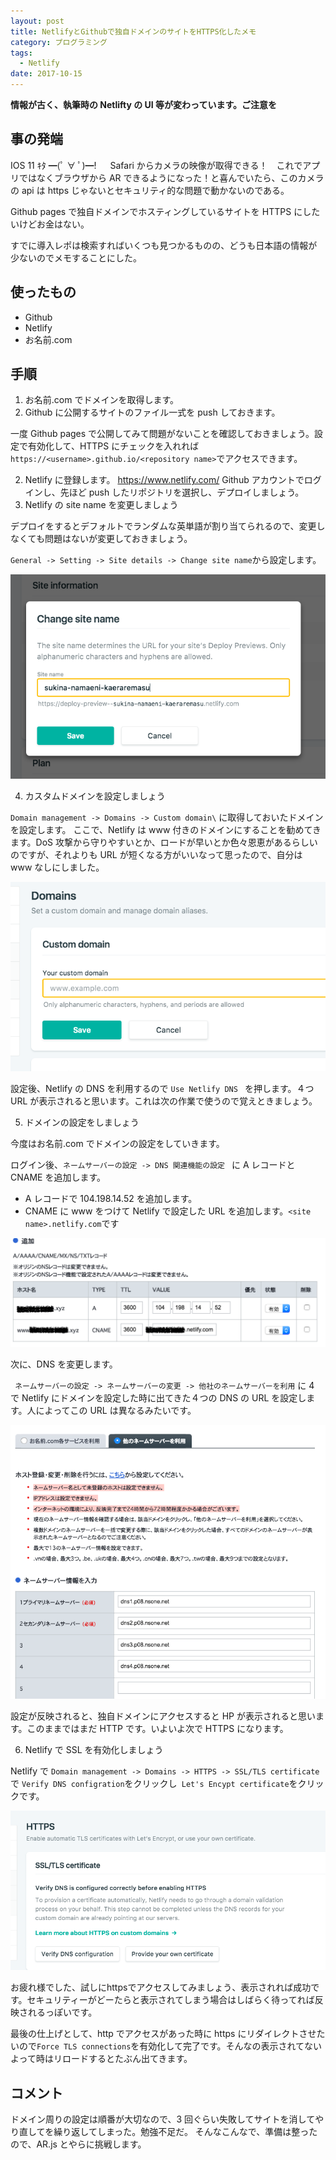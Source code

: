```yaml
---
layout: post
title: NetlifyとGithubで独自ドメインのサイトをHTTPS化したメモ
category: プログラミング
tags:
  - Netlify
date: 2017-10-15
---
```


**情報が古く、執筆時の Netlifty の UI 等が変わっています。ご注意を**

## 事の発端

IOS 11 ｷﾀ ━(ﾟ ∀ ﾟ)━! 　 Safari からカメラの映像が取得できる！　これでアプリではなくブラウザから AR できるようになった！と喜んでいたら、このカメラの api は https じゃないとセキュリティ的な問題で動かないのである。

Github pages で独自ドメインでホスティングしているサイトを HTTPS にしたいけどお金はない。

すでに導入レポは検索すればいくつも見つかるものの、どうも日本語の情報が少ないのでメモすることにした。

## 使ったもの

- Github
- Netlify
- お名前.com

## 手順

1. お名前.com でドメインを取得します。
2. Github に公開するサイトのファイル一式を push しておきます。

一度 Github pages で公開してみて問題がないことを確認しておきましょう。設定で有効化して、HTTPS にチェックを入れれば`https://<username>.github.io/<repository name>`でアクセスできます。

2. Netlify に登録します。
   <https://www.netlify.com/>
   Github アカウントでログインし、先ほど push したリポジトリを選択し、デプロイしましょう。
3. Netlify の site name を変更しましょう

デプロイをするとデフォルトでランダムな英単語が割り当てられるので、変更しなくても問題はないが変更しておきましょう。

`General -> Setting -> Site details -> Change site name`から設定します。

![null](./images/20171015014625.png)

4. カスタムドメインを設定しましょう

`Domain management -> Domains -> Custom domain\` に取得しておいたドメインを設定します。
ここで、Netlify は www 付きのドメインにすることを勧めてきます。DoS 攻撃から守りやすいとか、ロードが早いとか色々恩恵があるらしいのですが、それよりも URL が短くなる方がいいなって思ったので、自分は www なしにしました。

![null](./images/20171015015607.png)

設定後、Netlify の DNS を利用するので `Use Netlify DNS ` を押します。４つ URL が表示されると思います。これは次の作業で使うので覚えときましょう。

5. ドメインの設定をしましょう

今度はお名前.com でドメインの設定をしていきます。

ログイン後、`ネームサーバーの設定 -> DNS 関連機能の設定 ` に A レコードと CNAME を追加します。

- A レコードで 104.198.14.52 を追加します。
- CNAME に www をつけて Netlify で設定した URL を追加します。`<site name>.netlify.com`です

![](./images/20171015021014.png)

次に、DNS を変更します。

` ネームサーバーの設定 -> ネームサーバーの変更 -> 他社のネームサーバーを利用` に 4 で Netlify にドメインを設定した時に出てきた４つの DNS の URL を設定します。人によってこの URL は異なるみたいです。

![](./images/20171015021555.png)

設定が反映されると、独自ドメインにアクセスすると HP が表示されると思います。このままではまだ HTTP です。いよいよ次で HTTPS になります。

6. Netlify で SSL を有効化しましょう

Netlify で `Domain management -> Domains -> HTTPS -> SSL/TLS certificate`で `Verify DNS configration`をクリックし` Let's Encypt certificate`をクリックです。

![](./images/20171015022037.png)

お疲れ様でした、試しにhttpsでアクセスしてみましょう、表示されれば成功です。セキュリティーがどーたらと表示されてしまう場合はしばらく待ってれば反映されるっぽいです。

最後の仕上げとして、http でアクセスがあった時に https にリダイレクトさせたいので`Force TLS connections`を有効化して完了です。そんなの表示されてないよって時はリロードするとたぶん出てきます。



## コメント

ドメイン周りの設定は順番が大切なので、3 回ぐらい失敗してサイトを消してやり直してを繰り返してしまった。勉強不足だ。
そんなこんなで、準備は整ったので、AR.js とやらに挑戦します。
